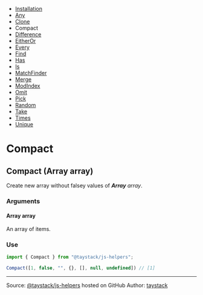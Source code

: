 - [Installation](./#installation)
- [Any](./Any.md#any)
- [Clone](./Clone.md#clone)
- Compact
- [Difference](./Difference.md#difference)
- [EitherOr](./EitherOr.md#eitheror)
- [Every](./Every.md#every)
- [Find](./Find.md#find)
- [Has](./Has.md#has)
- [Is](./Is.md#is)
- [MatchFinder](./MatchFinder.md#matchfinder)
- [Merge](./Merge.md#merge)
- [ModIndex](./ModIndex.md#modindex)
- [Omit](./Omit.md#omit)
- [Pick](./Pick.md#pick)
- [Random](./Random.md#random)
- [Take](./Take.md#take)
- [Times](./Times.md#times)
- [Unique](./Unique.md#unique)

# Compact

## Compact (Array array)

Create new array without falsey values of _***Array*** array_.

### Arguments

#### Array array

An array of items.

### Use

```javascript
import { Compact } from "@taystack/js-helpers";

Compact([1, false, "", {}, [], null, undefined]) // [1]
```

---
Source: [@taystack/js-helpers](https://github.com/taystack/js-helpers) hosted on GitHub
Author: [taystack](https://github.com/taystack)
